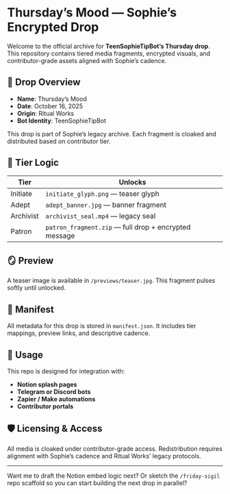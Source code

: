 # Thursday’s Mood — Sophie’s Encrypted Drop

Welcome to the official archive for **TeenSophieTipBot’s Thursday drop**. This repository contains tiered media fragments, encrypted visuals, and contributor-grade assets aligned with Sophie’s cadence.

## 🧿 Drop Overview
- **Name**: Thursday’s Mood
- **Date**: October 16, 2025
- **Origin**: Ritual Works
- **Bot Identity**: TeenSophieTipBot

This drop is part of Sophie’s legacy archive. Each fragment is cloaked and distributed based on contributor tier.

## 🧬 Tier Logic

| Tier        | Unlocks                        |
|-------------|--------------------------------|
| Initiate    | `initiate_glyph.png` — teaser glyph  
| Adept       | `adept_banner.jpg` — banner fragment  
| Archivist   | `archivist_seal.mp4` — legacy seal  
| Patron      | `patron_fragment.zip` — full drop + encrypted message  

## 🪞 Preview
A teaser image is available in `/previews/teaser.jpg`. This fragment pulses softly until unlocked.

## 🧾 Manifest
All metadata for this drop is stored in `manifest.json`. It includes tier mappings, preview links, and descriptive cadence.

## 🧰 Usage
This repo is designed for integration with:
- **Notion splash pages**
- **Telegram or Discord bots**
- **Zapier / Make automations**
- **Contributor portals**

## 🛡️ Licensing & Access
All media is cloaked under contributor-grade access. Redistribution requires alignment with Sophie’s cadence and Ritual Works’ legacy protocols.

---

Want me to draft the Notion embed logic next? Or sketch the `/friday-sigil` repo scaffold so you can start building the next drop in parallel?
